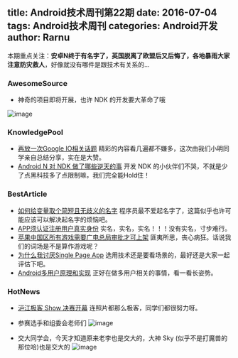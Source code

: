 title: Android技术周刊第22期
date: 2016-07-04
tags: Android技术周刊
categories: Android开发
author: Rarnu
---

本期重点关注：**安卓N终于有名字了，英国脱离了欧盟后又后悔了，各地暴雨大家注意防灾救人**，好像就没有哪件是跟技术有关系的...

<!-- more -->

### AwesomeSource

- 神奇的项目即将开展，也许 NDK 的开发要大革命了哦

![image](http://diy.ourocg.cn/image/HJScriptEngine.png)

### KnowledgePool

- [再放一次Google IO相关话题](http://chinagdg.org/2016/05/google-io-2016-android/) 精彩的内容看几遍都不嫌多，这次由我们小明同学亲自总结分享，实在是大赞。
- [Android N 对 NDK 做了哪些逆天的事](http://diy.ourocg.cn/hj/Android_N_NDK.key) 开发 NDK 的小伙伴们不哭，不就是少了点黑科技多了点限制嘛，我们完全能Hold住！

### BestArticle

- [如何给变量取个简短且无歧义的名字](http://yemengying.com/2016/06/25/cleanCode4naming/?hmsr=toutiao.io&utm_medium=toutiao.io&utm_source=toutiao.io) 程序员最不爱起名字了，这篇似乎也许可能应该可以解决起名字的烦恼吧。
- [APP须认证注册用户真实身份](http://news.sina.cn/gn/2016-06-28/detail-ifxtmwei9390994.d.html?from=groupmessage&isappinstalled=0) 实名，实名，实名！！！没有实名，寸步难行。
- [苹果中国区所有游戏需要广电总局审批才可上架](https://www.zhihu.com/question/48014434/answer/108710176?from=timeline&isappinstalled=0) 匪夷所思，丧心病狂。话说我们的词场是不是算作游戏呢？
- [为什么我讨厌Single Page App](https://medium.com/@stilkov/why-i-hate-your-single-page-app-f08bb4ff9134#.ht8ylvaka) 选用技术还是要看场景的，最好还是大家一起评估下吧。
- [Android多用户原理和实现](http://blog.csdn.net/jcgu/article/details/12615661) 正好在做多用户相关的事情，看一看长姿势。

### HotNews
- [沪江极客 Show 决赛开幕](http://theta360cn.com/s/p4cwcSmbIGXjibprSVnylGLui?from=groupmessage&isappinstalled=0) 连照片都那么极客，同学们都很努力呀。

* 参赛选手和组委会老师们
![image](http://diy.ourocg.cn/hj/jkshow1.jpg)

* 交大同学会，今天才知道原来老李也是交大的，大神 Sky (似乎不是打魔兽的那位哈)也是交大的
![image](http://diy.ourocg.cn/hj/jkshow2.jpg)
